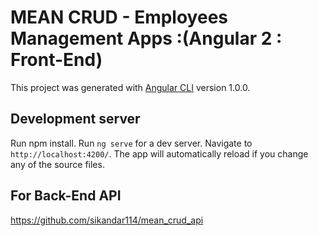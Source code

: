 # MEAN CRUD - Employees Management Apps :(Angular 2 : Front-End)

This project was generated with [Angular CLI](https://github.com/angular/angular-cli) version 1.0.0.

## Development server
Run npm install.
Run `ng serve` for a dev server. Navigate to `http://localhost:4200/`. The app will automatically reload if you change any of the source files.

## For Back-End API

https://github.com/sikandar114/mean_crud_api
